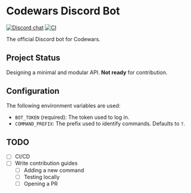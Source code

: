 # Codewars Discord Bot

[![Discord chat](https://img.shields.io/discord/846624424199061524.svg?logo=discord&style=flat)](https://discord.gg/7U9t33jrgG)
[![CI](https://github.com/codewars/discord-bot/workflows/CI/badge.svg)](https://github.com/codewars/discord-bot/actions?query=workflow%3ACI)

The official Discord bot for Codewars.

## Project Status

Designing a minimal and modular API. **Not ready** for contribution.

## Configuration

The following environment variables are used:

- `BOT_TOKEN` (required): The token used to log in.
- `COMMAND_PREFIX`: The prefix used to identify commands. Defaults to `?`.

## TODO

- [ ] CI/CD
- [ ] Write contribution guides
  - [ ] Adding a new command
  - [ ] Testing locally
  - [ ] Opening a PR
